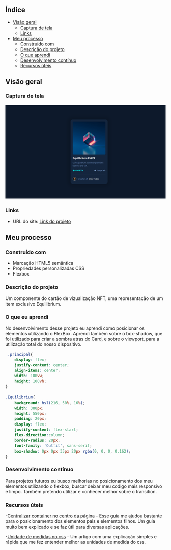 ## Índice
- [Visão geral](#visão-geral)
  - [Captura de tela](#captura-de-tela)
  - [Links](#links)
- [Meu processo](#meu-processo)
   - [Construído com](#construído-com)
  - [Descrição do projeto](#descrição-projeto)
  - [O que aprendi](#o-que-aprendi)
  - [Desenvolvimento contínuo](#desenvolvimento-contínuo)
  - [Recursos úteis](#useful-resources)

## Visão geral

### Captura de tela

![](./assets/images/card-nft.png)

### Links

 - URL do site: [Link do projeto](https://card-nft-equilibrium.netlify.app/)

 ## Meu processo

 ### Construído com

- Marcação HTML5 semântica
- Propriedades personalizadas CSS
- Flexbox

### Descrição do projeto

Um componente do cartão de vizualização NFT, uma representação de um item exclusivo Equilibrium. 


### O que eu aprendi

No desenvolvimento desse projeto eu aprendi como posicionar os elementos utilizando o FlexBox. Aprendi também sobre o box-shadow, que foi utilizado para criar a sombra atras do Card, e sobre o viewport, para a utilização total do nosso dispositivo.


```css
 .principal{
    display: flex;
    justify-content: center;
    align-items: center;
    width: 100vw;
    height: 100vh;
}

.Equilibrium{
    background: hsl(216, 50%, 16%);
    width: 300px;
    height: 550px;
    padding: 20px;
    display: flex;
    justify-content: flex-start;
    flex-direction:column;
    border-radius: 20px;
    font-family: 'Outfit', sans-serif;
    box-shadow: 0px 0px 35px 20px rgba(0, 0, 0, 0.162);
} 
```

### Desenvolvimento contínuo

Para projetos futuros eu busco melhorias no posicionamento dos meu elementos utilizando o flexbox, buscar deixar meu codigo mais responsivo e limpo. Também pretendo utilizar e conhecer melhor sobre o transition.


### Recursos úteis

-[Centralizar container no centro da página](https://css-tricks.com/snippets/css/a-guide-to-flexbox/) - Esse guia me ajudou bastante para o posicionamento dos elementos pais e elementos filhos. Um guia muito bem explicado e se faz útil para diversas aplicações.

-[Unidade de medidas no css](https://medium.com/@tassiogoncalvesg/entenda-de-uma-vez-por-todas-como-utilizar-o-height-100-no-css-6d72914a6748#:~:text=Height%20100%25%2C%20utilizando%20porcentagem&text=O%20width%3A%20100%25%20funciona%2C,conseguimos%20calcular%20o%20height%20100%25.) - Um artigo com uma explicação simples e rápida que me fez entender melhor as unidades de medida do css.

